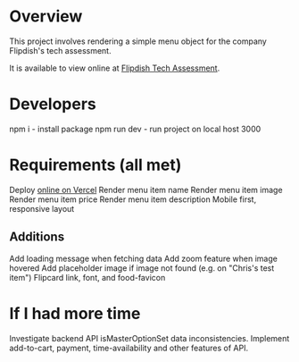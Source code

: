 # Overview

This project involves rendering a simple menu object for the company Flipdish's tech assessment.

It is available to view online at [Flipdish Tech Assessment](https://flipdish-tech-assessment.vercel.app/).

# Developers

npm i - install package
npm run dev - run project on local host 3000

# Requirements (all met)

Deploy [online on Vercel](https://flipdish-tech-assessment.vercel.app/)
Render menu item name
Render menu item image
Render menu item price
Render menu item description
Mobile first, responsive layout

## Additions

Add loading message when fetching data
Add zoom feature when image hovered
Add placeholder image if image not found (e.g. on "Chris's test item")
Flipcard link, font, and food-favicon

# If I had more time

Investigate backend API isMasterOptionSet data inconsistencies.
Implement add-to-cart, payment, time-availability and other features of API.
